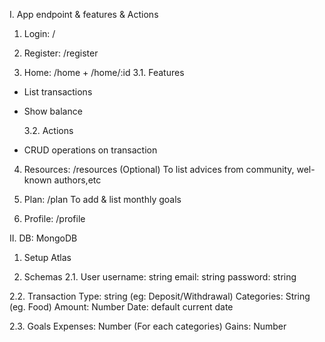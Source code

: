 I. App endpoint & features & Actions

1. Login: /

2. Register: /register

3. Home: /home + /home/:id
   3.1. Features

- List transactions
- Show balance

  3.2. Actions

- CRUD operations on transaction

4. Resources: /resources (Optional)
   To list advices from community, wel-known authors,etc

5. Plan: /plan
   To add & list monthly goals

6. Profile: /profile

II. DB: MongoDB

1. Setup Atlas

2. Schemas
   2.1. User
   username: string
   email: string
   password: string

2.2. Transaction
Type: string (eg: Deposit/Withdrawal)
Categories: String (eg. Food)
Amount: Number
Date: default current date

2.3. Goals
Expenses: Number (For each categories)
Gains: Number
